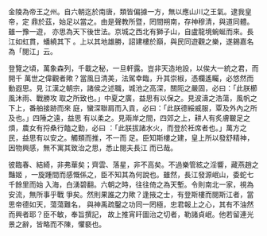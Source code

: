 金陵為帝王之州。自六朝迄於南唐，類皆偏據一方，無以應山川之王氣。逮我皇帝，定
鼎於茲，始足以當之。由是聲教所暨，罔間朔南，存神穆清，與道同體。雖一豫一遊，
亦思為天下後世法。京城之西北有獅子山，自盧龍境蜿蜒而來。長江如虹貫，蟠繞其下
。上以其地雄勝，詔建樓於巔，與民同遊觀之樂，遂錫嘉名為「閱江」云。

登覽之頃，萬象森列，千載之秘，一旦軒露。豈非天造地設，以俟大一統之君，而開千
萬世之偉觀者歟？當風日清美，法駕幸臨，升其崇椒，憑欄遙矚，必悠然而動遐思。見
江漢之朝宗，諸侯之述職，城池之高深，關阨之嚴固，必曰：「此朕櫛風沐雨、戰勝攻
取之所致也。」中夏之廣，益思有以保之。見波濤之浩蕩，風帆之下上，番舶接跡而來
庭，蠻深聯肩而入貢，必曰：「此朕德綏威服，覃及外內之所及也。」四陲之遠，益思
有以柔之。見兩岸之間，四郊之上，耕人有炙膚皸足之煩，農女有捋桑行饁之勤，必曰
：「此朕拔諸水火，而登於衽席者也。」萬方之民，益思有以安之。觸類而推，不一而
足。臣知斯樓之建，皇上所以發舒精神，因物興感，無不寓其致治之思，悉止閱夫長江
而已哉。

彼臨春、結綺，非弗華矣；齊雲、落星，非不高矣。不過樂管絃之淫響，藏燕趙之豔姬
，一旋踵間而感慨係之，臣不知其為何說也。雖然，長江發源岷山，委蛇七千餘里而始
入海，白湧碧翻。六朝之時，往往倚之為天塹。令則南北一家，視為安流，無所事乎戰
爭矣。然則果誰之力歟？逢掖之士，有登斯樓而閱斯江者，當思帝德如天，蕩蕩難名，
與神禹疏鑿之功同一罔極，忠君報上之心，其有不油然而興者耶？臣不敏，奉旨撰記，
故上推宵旰圖治之切者，勒諸貞岷。他若留連光景之辭，皆略而不陳，懼褻也。

